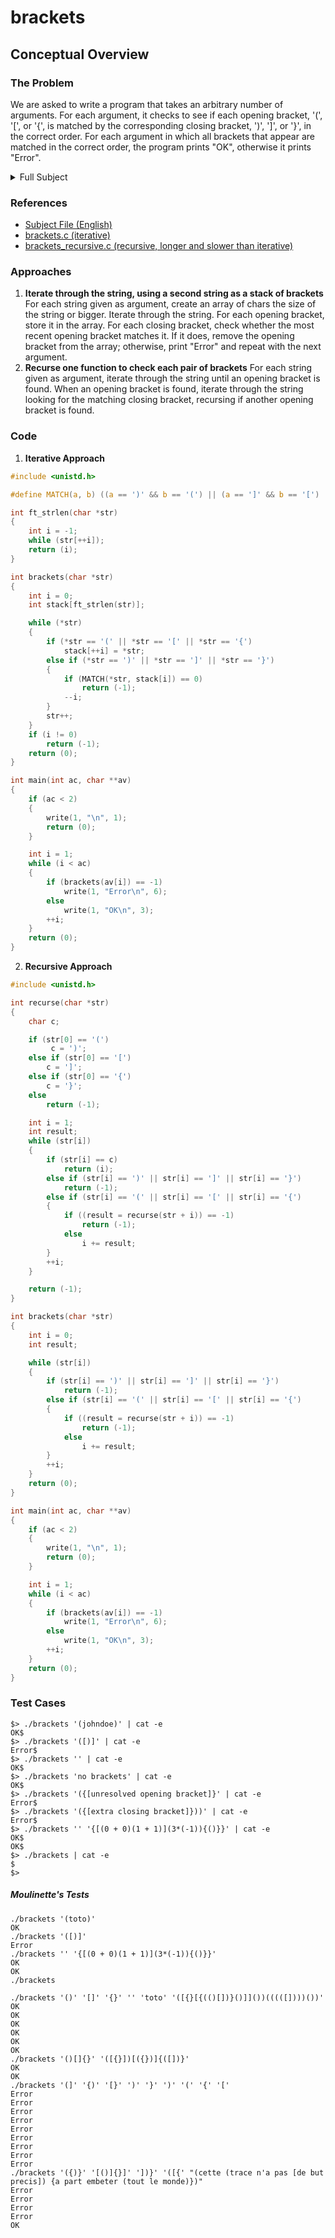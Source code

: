 # brackets

## Conceptual Overview
### The Problem
We are asked to write a program that takes an arbitrary number of arguments. For each argument, it checks to see if each opening bracket, '(', '[', or '{', is matched by the corresponding closing bracket, ')', ']', or '}', in the correct order. For each argument in which all brackets that appear are matched in the correct order, the program prints "OK", otherwise it prints "Error".

<details>
	<summary>Full Subject</summary>

```
	Assignment name  : brackets 
	Expected files   : *.c *.h
	Allowed functions: write
	--------------------------------------------------------------------------------

	Write a program that takes an undefined number of strings in arguments. For each
	argument, the program prints on the standard output "OK" followed by a newline 
	if the expression is correctly bracketed, otherwise it prints "Error" followed by
	a newline.

	Symbols considered as 'brackets' are brackets '(' and ')', square brackets '[' 
	and ']'and braces '{' and '}'. Every other symbols are simply ignored.

	An opening bracket must always be closed by the good closing bracket in the 
	correct order. A string which not contains any bracket is considered as a 
	correctly bracketed string.

	If there is no arguments, the program must print only a newline.

	Examples :

	$> ./brackets '(johndoe)' | cat -e
	OK$
	$> ./brackets '([)]' | cat -e
	Error$
	$> ./brackets '' '{[(0 + 0)(1 + 1)](3*(-1)){()}}' | cat -e
	OK$
	OK$
	$> ./brackets | cat -e
	$
	$>
```
</details>

### References
* [Subject File (English)](subject.en.txt)
* [brackets.c (iterative)](brackets.c)
* [brackets_recursive.c (recursive, longer and slower than iterative)](brackets_recursive.c)

### Approaches
1. **Iterate through the string, using a second string as a stack of brackets**
	For each string given as argument, create an array of chars the size of the string or bigger. Iterate through the string. For each opening bracket, store it in the array. For each closing bracket, check whether the most recent opening bracket matches it. If it does, remove the opening bracket from the array; otherwise, print "Error" and repeat with the next argument.
2. **Recurse one function to check each pair of brackets**
	For each string given as argument, iterate through the string until an opening bracket is found. When an opening bracket is found, iterate through the string looking for the matching closing bracket, recursing if another opening bracket is found.

### Code
1. **Iterative Approach**

```C
#include <unistd.h>

#define MATCH(a, b) ((a == ')' && b == '(') || (a == ']' && b == '[') || (a == '}' && b == '{'))

int	ft_strlen(char *str)
{
	int i = -1;
	while (str[++i]);
	return (i);
}

int	brackets(char *str)
{
	int i = 0;
	int stack[ft_strlen(str)];

	while (*str)
	{
		if (*str == '(' || *str == '[' || *str == '{')
			stack[++i] = *str;
		else if (*str == ')' || *str == ']' || *str == '}')
		{
			if (MATCH(*str, stack[i]) == 0)
				return (-1);
			--i;
		}
		str++;
	}
	if (i != 0)
		return (-1);
	return (0);
}

int	main(int ac, char **av)
{
	if (ac < 2)
	{
		write(1, "\n", 1);
		return (0);
	}

	int i = 1;
	while (i < ac)
	{
		if (brackets(av[i]) == -1)
			write(1, "Error\n", 6);
		else
			write(1, "OK\n", 3);
		++i;
	}
	return (0);
}
```

2. **Recursive Approach**

```C
#include <unistd.h>

int	recurse(char *str)
{
	char c;

	if (str[0] == '(')
		 c = ')';
	else if (str[0] == '[')
		c = ']';
	else if (str[0] == '{')
		c = '}';
	else
		return (-1);

	int i = 1;
	int result;
	while (str[i])
	{
		if (str[i] == c)
			return (i);
		else if (str[i] == ')' || str[i] == ']' || str[i] == '}')
			return (-1);
		else if (str[i] == '(' || str[i] == '[' || str[i] == '{')
		{
			if ((result = recurse(str + i)) == -1)
				return (-1);
			else
				i += result;
		}
		++i;
	}

	return (-1);
}

int	brackets(char *str)
{
	int i = 0;
	int result;

	while (str[i])
	{
		if (str[i] == ')' || str[i] == ']' || str[i] == '}')
			return (-1);
		else if (str[i] == '(' || str[i] == '[' || str[i] == '{')
		{
			if ((result = recurse(str + i)) == -1)
				return (-1);
			else
				i += result;
		}
		++i;
	}
	return (0);
}

int	main(int ac, char **av)
{
	if (ac < 2)
	{
		write(1, "\n", 1);
		return (0);
	}

	int i = 1;
	while (i < ac)
	{
		if (brackets(av[i]) == -1)
			write(1, "Error\n", 6);
		else
			write(1, "OK\n", 3);
		++i;
	}
	return (0);
}
```

### Test Cases
```
$> ./brackets '(johndoe)' | cat -e
OK$
$> ./brackets '([)]' | cat -e
Error$
$> ./brackets '' | cat -e
OK$
$> ./brackets 'no brackets' | cat -e
OK$
$> ./brackets '({[unresolved opening bracket]}' | cat -e
Error$
$> ./brackets '({[extra closing bracket]}))' | cat -e
Error$
$> ./brackets '' '{[(0 + 0)(1 + 1)](3*(-1)){()}}' | cat -e
OK$
OK$
$> ./brackets | cat -e
$
$>
```

##### Moulinette's Tests
```
./brackets '(toto)'
OK
./brackets '([)]'
Error
./brackets '' '{[(0 + 0)(1 + 1)](3*(-1)){()}}'
OK
OK
./brackets

./brackets '()' '[]' '{}' '' 'toto' '([{}[{(()[])}()]]())(((([])))())'
OK
OK
OK
OK
OK
OK
./brackets '()[]{}' '([{}])[({})]{([])}'
OK
OK
./brackets '(]' '{)' '[}' ')' '}' ')' '(' '{' '['
Error
Error
Error
Error
Error
Error
Error
Error
Error
./brackets '({)}' '[()]{}]' '])}' '([{' "(cette (trace n'a pas [de but precis]) {a part embeter (tout le monde)})"
Error
Error
Error
Error
OK
```